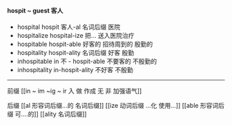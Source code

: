 #### hospit ~ guest 客人

- hospital  hospit 客人-al 名词后缀  医院 
- hospitalize hospital-ize 把... 送入医院治疗
- hospitable hospit-able 好客的 招待周到的 殷勤的
- hospitality hospit-ality 名词后缀 好客 殷勤 
- inhospitable in 不 - hospit-able 不要客的 不殷勤的
- inhospitality in-hospit-ality 不好客 不殷勤

---
前缀
[[in  ~ im ~ig ~ ir 入 做 作成  无 非 加强语气]]

后缀
[[al 形容词后缀...的 名词后缀]]
[[ize 动词后缀 ...化 使用...]]
[[able  形容词后缀 可....的]]
[[ality 名词后缀]]